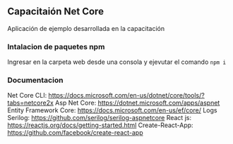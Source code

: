 ## Capacitaión Net Core

Aplicación de ejemplo desarrollada en la capacitación

### Intalacion de paquetes npm

Ingresar en la carpeta web desde una consola y ejevutar el comando `npm i`

### Documentacion

Net Core CLI: https://docs.microsoft.com/en-us/dotnet/core/tools/?tabs=netcore2x
Asp Net Core: https://dotnet.microsoft.com/apps/aspnet
Entity Framework Core: https://docs.microsoft.com/en-us/ef/core/
Logs Serilog: https://github.com/serilog/serilog-aspnetcore
React js: https://reactjs.org/docs/getting-started.html
Create-React-App: https://github.com/facebook/create-react-app
